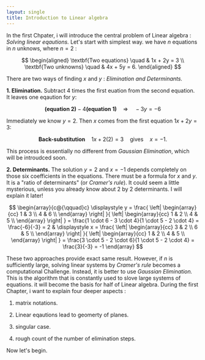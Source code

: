 ```yaml
---
layout: single
title: Introduction to Linear algebra 
---
```



In the first Chpater, i will  introduce the central problem of Linear algebra : *Solving linear eqautions.* 
Let's start with simplest way. we have $n$ equations in $n$ unknows, where $n = 2$ : 

$$
\begin{aligned}
\textbf{Two equations} \quad & 1x + 2y = 3 \\
\textbf{Two unknowns} \quad & 4x + 5y = 6.
\end{aligned}
$$

There are two ways of finding $x$ and $y$ : *Elimination and Determinants.* 

**1. Elimination.** Subtract 4 times the first euation from the second equation. It leaves one eqaution for $y$:


$$
\textbf{(equation 2)} - 4\textbf{(equation 1)} \quad \Rightarrow \quad -3y = -6
$$

Immediately we know $y=2$. Then $x$ comes from the first equation $1x + 2y = 3$:


$$
\textbf{Back-substitution} \quad 1x + 2(2) = 3 \quad \text{gives} \quad x = -1.
$$


This process is essentially no different from *Gaussian Elimination*, which will be introudced soon.  

**2. Determinants.** The solution $y=2$ and $x=-1$ depends completely on those six coefficients in the equations. There must be a formula for $x$ and $y$. It is a "ratio of determinants" (or *Cramer's rule*). It could seem a little mysterious, unless you already know about 2 by 2 determinants. I will explain it later!

$$
\begin{array}{c@{\qquad}c}
\displaystyle
y = 
\frac{
\left|
\begin{array}{cc}
1 & 3 \\
4 & 6 \\
\end{array}
\right|
}{
\left|
\begin{array}{cc}
1 & 2 \\
4 & 5 \\
\end{array}
\right|
}
= \frac{1 \cdot 6 - 3 \cdot 4}{1 \cdot 5 - 2 \cdot 4}
= \frac{-6}{-3} = 2
&
\displaystyle
x = 
\frac{
\left|
\begin{array}{cc}
3 & 2 \\
6 & 5 \\
\end{array}
\right|
}{
\left|
\begin{array}{cc}
1 & 2 \\
4 & 5 \\
\end{array}
\right|
}
= \frac{3 \cdot 5 - 2 \cdot 6}{1 \cdot 5 - 2 \cdot 4}
= \frac{3}{-3} = -1
\end{array}
$$


These two approaches provide exact same result. However, if $n$ is sufficiently large, solving linear systems by *Cramer's rule* becomes a computational Challenge. Instead, it is better to use *Gaussian Elimination.* This is the algorithm that is constantly used to slove large systems of equations. it will become the basis for half of Linear algebra. During the first Chapter, i want to explain four deeper aspects : 

1. matrix notations. 

2. Linear eqautions lead to geomerty of planes. 

3. singular case. 

4. rough count of the number of elimination steps. 

Now let's begin. 
